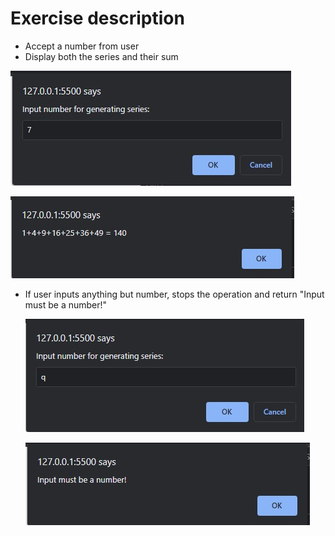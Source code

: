 # Exercise description
- Accept a number from user
- Display both the series and their sum

 ![alt text](images/input.jpg)

 ![alt text](images/output.jpg)

- If user inputs anything but number, stops the operation and return "Input must be a number!"


  ![alt text](images/inputWrong.jpg)
  
  ![alt text](images/outputForWrong.jpg)
  
